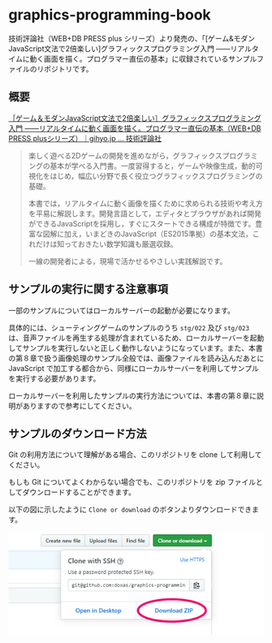 
# graphics-programming-book

技術評論社（WEB+DB PRESS plus シリーズ）より発売の、「[ゲーム&モダンJavaScript文法で2倍楽しい]グラフィックスプログラミング入門 ——リアルタイムに動く画面を描く。プログラマー直伝の基本」に収録されているサンプルファイルのリポジトリです。

## 概要

[［ゲーム＆モダンJavaScript文法で2倍楽しい］グラフィックスプログラミング入門 ——リアルタイムに動く画面を描く。プログラマー直伝の基本（WEB\+DB PRESS plusシリーズ）｜gihyo\.jp … 技術評論社](https://gihyo.jp/magazine/wdpress/plus/978-4-297-11085-7)

> 楽しく遊べる2Dゲームの開発を進めながら，グラフィックスプログラミングの基本が学べる入門書。一度習得すると，ゲームや映像生成，動的可視化をはじめ，幅広い分野で長く役立つグラフィックスプログラミングの基礎。
> 
> 本書では，リアルタイムに動く画像を描くために求められる技術や考え方を平易に解説します。開発言語として，エディタとブラウザがあれば開発ができるJavaScriptを採用し，すぐにスタートできる構成が特徴です。豊富な図解に加え，いまどきのJavaScript（ES2015準拠）の基本文法，これだけは知っておきたい数学知識も厳選収録。
> 
> 一線の開発者による，現場で活かせるやさしい実践解説です。

## サンプルの実行に関する注意事項

一部のサンプルについてはローカルサーバーの起動が必要になります。

具体的には、シューティングゲームのサンプルのうち `stg/022` 及び `stg/023` は、音声ファイルを再生する処理が含まれているため、ローカルサーバーを起動してサンプルを実行しないと正しく動作しないようになっています。また、本書の第８章で扱う画像処理のサンプル全般では、画像ファイルを読み込んだあとに JavaScript で加工する都合から、同様にローカルサーバーを利用してサンプルを実行する必要があります。

ローカルサーバーを利用したサンプルの実行方法については、本書の第８章に説明がありますので参考にしてください。

## サンプルのダウンロード方法

Git の利用方法について理解がある場合、このリポジトリを clone して利用してください。

もしも Git についてよくわからない場合でも、このリポジトリを zip ファイルとしてダウンロードすることができます。

以下の図に示したように `Clone or download` のボタンよりダウンロードできます。

![ダウンロードリンクの場所](resource/github-download.jpg)



